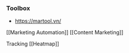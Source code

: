 ### Toolbox
- https://martool.vn/


[[Marketing Automation]]
[[Content Marketing]]

Tracking [[Heatmap]]